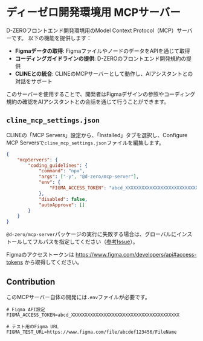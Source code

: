 # ディーゼロ開発環境用 MCPサーバー

D-ZEROフロントエンド開発環境用のModel Context Protocol（MCP）サーバーです。
以下の機能を提供します：

- **Figmaデータの取得**: FigmaファイルやノードのデータをAPIを通じて取得
- **コーディングガイドラインの提供**: D-ZEROのフロントエンド開発規約の提供
- **CLINEとの統合**: CLINEのMCPサーバーとして動作し、AIアシスタントとの対話をサポート

このサーバーを使用することで、開発者はFigmaデザインの参照やコーディング規約の確認をAIアシスタントとの会話を通じて行うことができます。

## `cline_mcp_settings.json`

CLINEの「MCP Servers」設定から、「Installed」タブを選択し、Configure MCP Serversで`cline_mcp_settings.json`ファイルを編集します。

```json
{
	"mcpServers": {
		"coding_guidelines": {
			"command": "npx",
			"args": ["-y", "@d-zero/mcp-server"],
			"env": {
				"FIGMA_ACCESS_TOKEN": "abcd_XXXXXXXXXXXXXXXXXXXXXXXXXXXXXXXXXXXXXXXX"
			},
			"disabled": false,
			"autoApprove": []
		}
	}
}
```

`@d-zero/mcp-server`パッケージの実行に失敗する場合は、グローバルにインストールしてフルパスを指定してください（[参考Issue](https://github.com/cline/cline/issues/1247)）。

Figmaのアクセストークンは https://www.figma.com/developers/api#access-tokens から取得してください。

## Contribution

このMCPサーバー自体の開発には`.env`ファイルが必要です。

```env
# Figma API設定
FIGMA_ACCESS_TOKEN=abcd_XXXXXXXXXXXXXXXXXXXXXXXXXXXXXXXXXXXXXXXX

# テスト用のFigma URL
FIGMA_TEST_URL=https://www.figma.com/file/abcdef123456/FileName
```
